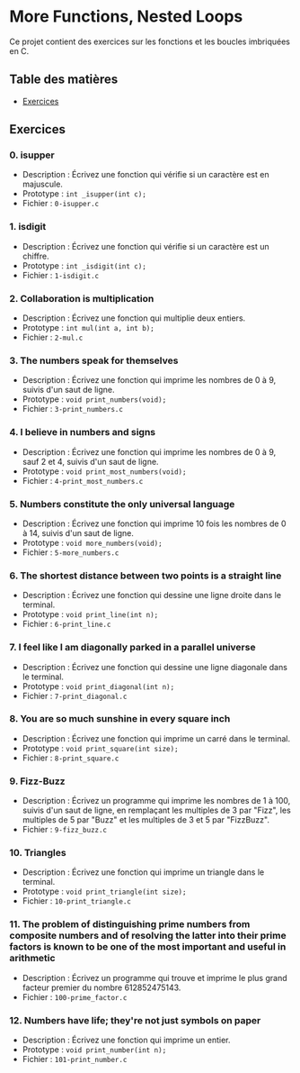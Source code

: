 # More Functions, Nested Loops

Ce projet contient des exercices sur les fonctions et les boucles imbriquées en C.

## Table des matières

* [Exercices](#exercices)

## Exercices

### 0. isupper

* Description : Écrivez une fonction qui vérifie si un caractère est en majuscule.
* Prototype : `int _isupper(int c);`
* Fichier : `0-isupper.c`

### 1. isdigit

* Description : Écrivez une fonction qui vérifie si un caractère est un chiffre.
* Prototype : `int _isdigit(int c);`
* Fichier : `1-isdigit.c`

### 2. Collaboration is multiplication

* Description : Écrivez une fonction qui multiplie deux entiers.
* Prototype : `int mul(int a, int b);`
* Fichier : `2-mul.c`

### 3. The numbers speak for themselves

* Description : Écrivez une fonction qui imprime les nombres de 0 à 9, suivis d'un saut de ligne.
* Prototype : `void print_numbers(void);`
* Fichier : `3-print_numbers.c`

### 4. I believe in numbers and signs

* Description : Écrivez une fonction qui imprime les nombres de 0 à 9, sauf 2 et 4, suivis d'un saut de ligne.
* Prototype : `void print_most_numbers(void);`
* Fichier : `4-print_most_numbers.c`

### 5. Numbers constitute the only universal language

* Description : Écrivez une fonction qui imprime 10 fois les nombres de 0 à 14, suivis d'un saut de ligne.
* Prototype : `void more_numbers(void);`
* Fichier : `5-more_numbers.c`

### 6. The shortest distance between two points is a straight line

* Description : Écrivez une fonction qui dessine une ligne droite dans le terminal.
* Prototype : `void print_line(int n);`
* Fichier : `6-print_line.c`

### 7. I feel like I am diagonally parked in a parallel universe

* Description : Écrivez une fonction qui dessine une ligne diagonale dans le terminal.
* Prototype : `void print_diagonal(int n);`
* Fichier : `7-print_diagonal.c`

### 8. You are so much sunshine in every square inch

* Description : Écrivez une fonction qui imprime un carré dans le terminal.
* Prototype : `void print_square(int size);`
* Fichier : `8-print_square.c`

### 9. Fizz-Buzz

* Description : Écrivez un programme qui imprime les nombres de 1 à 100, suivis d'un saut de ligne, en remplaçant les multiples de 3 par "Fizz", les multiples de 5 par "Buzz" et les multiples de 3 et 5 par "FizzBuzz".
* Fichier : `9-fizz_buzz.c`

### 10. Triangles

* Description : Écrivez une fonction qui imprime un triangle dans le terminal.
* Prototype : `void print_triangle(int size);`
* Fichier : `10-print_triangle.c`

### 11. The problem of distinguishing prime numbers from composite numbers and of resolving the latter into their prime factors is known to be one of the most important and useful in arithmetic

* Description : Écrivez un programme qui trouve et imprime le plus grand facteur premier du nombre 612852475143.
* Fichier : `100-prime_factor.c`

### 12. Numbers have life; they're not just symbols on paper

* Description : Écrivez une fonction qui imprime un entier.
* Prototype : `void print_number(int n);`
* Fichier : `101-print_number.c`

